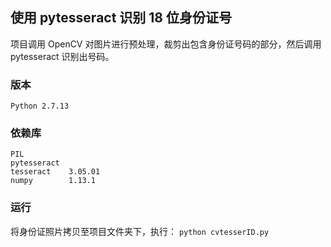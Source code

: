 ## 使用 pytesseract 识别 18 位身份证号

项目调用 OpenCV 对图片进行预处理，裁剪出包含身份证号码的部分，然后调用 pytesseract 识别出号码。

### 版本
`Python 2.7.13`  

### 依赖库
```
PIL
pytesseract
tesseract    3.05.01
numpy        1.13.1
```

### 运行

将身份证照片拷贝至项目文件夹下，执行：
`python cvtesserID.py`
